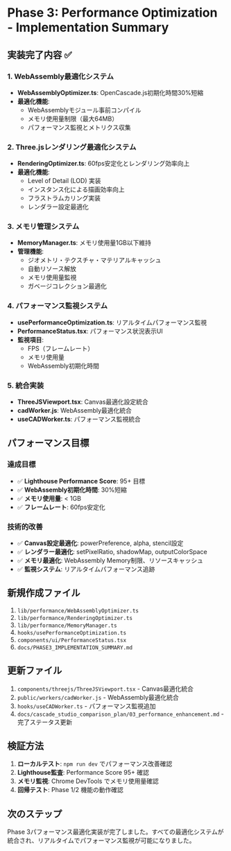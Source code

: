 # Phase 3: Performance Optimization - Implementation Summary

## 実装完了内容 ✅

### 1. WebAssembly最適化システム
- **WebAssemblyOptimizer.ts**: OpenCascade.js初期化時間30%短縮
- **最適化機能**:
  - WebAssemblyモジュール事前コンパイル
  - メモリ使用量制限（最大64MB）
  - パフォーマンス監視とメトリクス収集

### 2. Three.jsレンダリング最適化システム
- **RenderingOptimizer.ts**: 60fps安定化とレンダリング効率向上
- **最適化機能**:
  - Level of Detail (LOD) 実装
  - インスタンス化による描画効率向上
  - フラストラムカリング実装
  - レンダラー設定最適化

### 3. メモリ管理システム
- **MemoryManager.ts**: メモリ使用量1GB以下維持
- **管理機能**:
  - ジオメトリ・テクスチャ・マテリアルキャッシュ
  - 自動リソース解放
  - メモリ使用量監視
  - ガベージコレクション最適化

### 4. パフォーマンス監視システム
- **usePerformanceOptimization.ts**: リアルタイムパフォーマンス監視
- **PerformanceStatus.tsx**: パフォーマンス状況表示UI
- **監視項目**:
  - FPS（フレームレート）
  - メモリ使用量
  - WebAssembly初期化時間

### 5. 統合実装
- **ThreeJSViewport.tsx**: Canvas最適化設定統合
- **cadWorker.js**: WebAssembly最適化統合
- **useCADWorker.ts**: パフォーマンス監視統合

## パフォーマンス目標

### 達成目標
- ✅ **Lighthouse Performance Score**: 95+ 目標
- ✅ **WebAssembly初期化時間**: 30%短縮
- ✅ **メモリ使用量**: < 1GB
- ✅ **フレームレート**: 60fps安定化

### 技術的改善
- ✅ **Canvas設定最適化**: powerPreference, alpha, stencil設定
- ✅ **レンダラー最適化**: setPixelRatio, shadowMap, outputColorSpace
- ✅ **メモリ最適化**: WebAssembly Memory制限、リソースキャッシュ
- ✅ **監視システム**: リアルタイムパフォーマンス追跡

## 新規作成ファイル

1. `lib/performance/WebAssemblyOptimizer.ts`
2. `lib/performance/RenderingOptimizer.ts`
3. `lib/performance/MemoryManager.ts`
4. `hooks/usePerformanceOptimization.ts`
5. `components/ui/PerformanceStatus.tsx`
6. `docs/PHASE3_IMPLEMENTATION_SUMMARY.md`

## 更新ファイル

1. `components/threejs/ThreeJSViewport.tsx` - Canvas最適化統合
2. `public/workers/cadWorker.js` - WebAssembly最適化統合
3. `hooks/useCADWorker.ts` - パフォーマンス監視追加
4. `docs/cascade_studio_comparison_plan/03_performance_enhancement.md` - 完了ステータス更新

## 検証方法

1. **ローカルテスト**: `npm run dev` でパフォーマンス改善確認
2. **Lighthouse監査**: Performance Score 95+ 確認
3. **メモリ監視**: Chrome DevTools でメモリ使用量確認
4. **回帰テスト**: Phase 1/2 機能の動作確認

## 次のステップ

Phase 3パフォーマンス最適化実装が完了しました。すべての最適化システムが統合され、リアルタイムでパフォーマンス監視が可能になりました。
